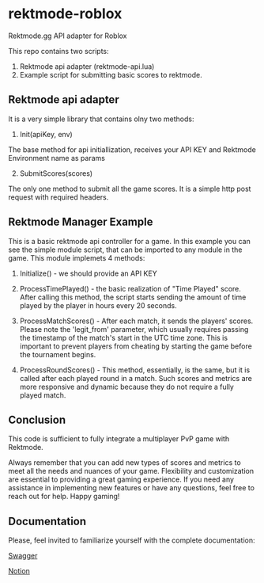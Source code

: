 # rektmode-roblox
Rektmode.gg API adapter for Roblox

This repo contains two scripts:

1. Rektmode api adapter (rektmode-api.lua)
2. Example script for submitting basic scores to rektmode.

## Rektmode api adapter 

It is a very simple library that contains olny two methods:

1. Init(apiKey, env) 

The base method for api initiallization, receives your API KEY and Rektmode Environment name as params

2. SubmitScores(scores)

The only one method to submit all the game scores. It is a simple http post request with required headers.

## Rektmode Manager Example

This is a basic rektmode api controller for a game. 
In this example you can see the simple module script, that can be imported to any module in the game.
This module implemets 4 methods:

1. Initialize() - we should provide an API KEY

2. ProcessTimePlayed() - the basic realization of "Time Played" score. After calling this method, the script starts sending the amount of time played by the player in hours every 20 seconds.

3. ProcessMatchScores() - After each match, it sends the players' scores. Please note the 'legit_from' parameter, which usually requires passing the timestamp of the match's start in the UTC time zone. This is important to prevent players from cheating by starting the game before the tournament begins.

4. ProcessRoundScores() - This method, essentially, is the same, but it is called after each played round in a match. Such scores and metrics are more responsive and dynamic because they do not require a fully played match.

## Conclusion
This code is sufficient to fully integrate a multiplayer PvP game with Rektmode.

Always remember that you can add new types of scores and metrics to meet all the needs and nuances of your game. Flexibility and customization are essential to providing a great gaming experience. If you need any assistance in implementing new features or have any questions, feel free to reach out for help. Happy gaming!

## Documentation

Please, feel invited to familiarize yourself with the complete documentation:

[Swagger](https://api.rektmode.gg/v1/docs)
 
[Notion](https://www.notion.so/rektinteractive/REKTMode-developer-documentation-f66f478ca1d7461b8a1250378cdb7aac)
